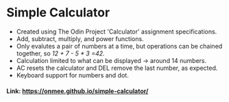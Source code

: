 # Simple Calculator
- Created using The Odin Project 'Calculator' assignment specifications.
- Add, subtract, multiply, and power functions.
- Only evalutes a pair of numbers at a time, but operations can be chained together, so *12 + 7 - 5 * 3 =42.*
- Calculation limited to what can be displayed -> around 14 numbers.
- AC resets the calculator and DEL remove the last number, as expected.
- Keyboard support for numbers and dot.
#### Link: https://onmee.github.io/simple-calculator/